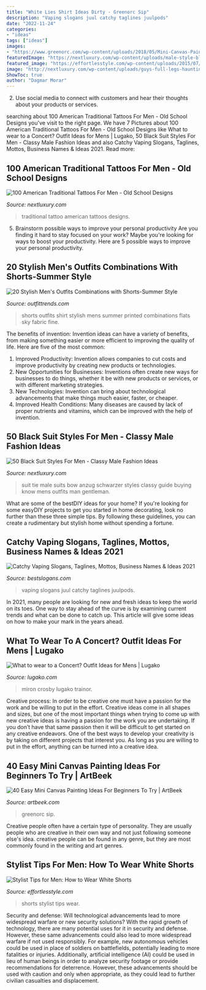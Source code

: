 ```yaml
---
title: "White Lies Shirt Ideas Dirty - Greenorc Sip"
description: "Vaping slogans juul catchy taglines juulpods"
date: "2022-11-24"
categories:
- "ideas"
tags: ["ideas"]
images:
- "https://www.greenorc.com/wp-content/uploads/2018/05/Mini-Canvas-Painting-ideas25.jpg"
featuredImage: "https://nextluxury.com/wp-content/uploads/male-style-black-suits-with-bow-tie.jpg"
featured_image: "https://effortlesstyle.com/wp-content/uploads/2015/07/WS_stripes-512x1024.jpg"
image: "http://nextluxury.com/wp-content/uploads/guys-full-legs-haunting-skull-traditional-tattoo.jpg"
ShowToc: true
author: "Dagmar Morar"
---
```



2. Use social media to connect with customers and hear their thoughts about your products or services.

	

		
searching about 100 American Traditional Tattoos For Men - Old School Designs you've visit to the right page. We have 7 Pictures about 100 American Traditional Tattoos For Men - Old School Designs like What to wear to a Concert? Outfit Ideas for Mens | Lugako, 50 Black Suit Styles For Men - Classy Male Fashion Ideas and also Catchy Vaping Slogans, Taglines, Mottos, Business Names &amp; Ideas 2021. Read more:
		
    
## 100 American Traditional Tattoos For Men - Old School Designs

<img loading=lazy src="http://nextluxury.com/wp-content/uploads/guys-full-legs-haunting-skull-traditional-tattoo.jpg" onerror="this.onerror=null;this.src='https://tse2.mm.bing.net/th?id=OIP.WHHmdOjfXyU8-lRVkh0vIwHaHa&amp;pid=15.1';" alt="100 American Traditional Tattoos For Men - Old School Designs">

_Source: nextluxury.com_

>traditional tattoo american tattoos designs. 

	

5. Brainstorm possible ways to improve your personal productivity
Are you finding it hard to stay focused on your work? Maybe you're looking for ways to boost your productivity. Here are 5 possible ways to improve your personal productivity.

    
## 20 Stylish Men&#039;s Outfits Combinations With Shorts-Summer Style

<img loading=lazy src="https://www.outfittrends.com/wp-content/uploads/2015/07/1.jpg" onerror="this.onerror=null;this.src='https://tse3.mm.bing.net/th?id=OIP.QE1UrwuXFTt1hHQtOhe4CAHaLH&amp;pid=15.1';" alt="20 Stylish Men&#039;s Outfits Combinations with Shorts-Summer Style">

_Source: outfittrends.com_

>shorts outfits shirt stylish mens summer printed combinations flats sky fabric fine. 

	

The benefits of invention:
Invention ideas can have a variety of benefits, from making something easier or more efficient to improving the quality of life. Here are five of the most common: 
1. Improved Productivity: Invention allows companies to cut costs and improve productivity by creating new products or technologies.
2. New Opportunities for Businesses: Inventions often create new ways for businesses to do things, whether it be with new products or services, or with different marketing strategies.
3. New Technologies: Invention can bring about technological advancements that make things much easier, faster, or cheaper.
4. Improved Health Conditions: Many diseases are caused by lack of proper nutrients and vitamins, which can be improved with the help of invention. 
    
## 50 Black Suit Styles For Men - Classy Male Fashion Ideas

<img loading=lazy src="https://nextluxury.com/wp-content/uploads/male-style-black-suits-with-bow-tie.jpg" onerror="this.onerror=null;this.src='https://tse4.mm.bing.net/th?id=OIP.VffsU-TvhlcTUFGvcWQ27AAAAA&amp;pid=15.1';" alt="50 Black Suit Styles For Men - Classy Male Fashion Ideas">

_Source: nextluxury.com_

>suit tie male suits bow anzug schwarzer styles classy guide buying know mens outfits man gentleman. 

	

What are some of the bestDIY ideas for your home?
If you're looking for some easyDIY projects to get you started in home decorating, look no further than these three simple tips. By following these guidelines, you can create a rudimentary but stylish home without spending a fortune.

    
## Catchy Vaping Slogans, Taglines, Mottos, Business Names &amp; Ideas 2021

<img loading=lazy src="http://www.bestslogans.com/img/pics/201711_1540_fbgfg.png" onerror="this.onerror=null;this.src='https://tse4.mm.bing.net/th?id=OIP.ZjlEjMJJ3L0m89bI7uVapgHaHa&amp;pid=15.1';" alt="Catchy Vaping Slogans, Taglines, Mottos, Business Names &amp; Ideas 2021">

_Source: bestslogans.com_

>vaping slogans juul catchy taglines juulpods. 

	

In 2021, many people are looking for new and fresh ideas to keep the world on its toes. One way to stay ahead of the curve is by examining current trends and what can be done to catch up. This article will give some ideas on how to make your mark in the years ahead.

    
## What To Wear To A Concert? Outfit Ideas For Mens | Lugako

<img loading=lazy src="https://lugako.com/wp-content/uploads/2020/10/316c72210cffefe46de0ee6c72ef1b5f.jpg" onerror="this.onerror=null;this.src='https://tse4.mm.bing.net/th?id=OIP.itJRTtJegBL2cFs2WiflkAHaKG&amp;pid=15.1';" alt="What to wear to a Concert? Outfit Ideas for Mens | Lugako">

_Source: lugako.com_

>miron crosby lugako trainor. 

	

Creative process: In order to be creative one must have a passion for the work and be willing to put in the effort.
Creative ideas come in all shapes and sizes, but one of the most important things when trying to come up with new creative ideas is having a passion for the work you are undertaking. If you don’t have that same passion then it will be difficult to get started on any creative endeavors. One of the best ways to develop your creativity is by taking on different projects that interest you. As long as you are willing to put in the effort, anything can be turned into a creative idea.

    
## 40 Easy Mini Canvas Painting Ideas For Beginners To Try | ArtBeek

<img loading=lazy src="https://www.greenorc.com/wp-content/uploads/2018/05/Mini-Canvas-Painting-ideas25.jpg" onerror="this.onerror=null;this.src='https://tse2.mm.bing.net/th?id=OIP.HH4TzXHfq7munmfUjACIsgHaJ4&amp;pid=15.1';" alt="40 Easy Mini Canvas Painting Ideas For Beginners To Try | ArtBeek">

_Source: artbeek.com_

>greenorc sip. 

	

Creative people often have a certain type of personality. They are usually people who are creative in their own way and not just following someone else's idea. creative people can be found in any genre, but they are most commonly found in the writing and art genres.

    
## Stylist Tips For Men: How To Wear White Shorts

<img loading=lazy src="https://effortlesstyle.com/wp-content/uploads/2015/07/WS_stripes-512x1024.jpg" onerror="this.onerror=null;this.src='https://tse4.mm.bing.net/th?id=OIP.kVTvaOKCjt4IW6UNbfjSdAHaO0&amp;pid=15.1';" alt="Stylist Tips for Men: How to Wear White Shorts">

_Source: effortlesstyle.com_

>shorts stylist tips wear. 

	

Security and defense: Will technological advancements lead to more widespread warfare or new security solutions?
With the rapid growth of technology, there are many potential uses for it in security and defense. However, these same advancements could also lead to more widespread warfare if not used responsibly. For example, new autonomous vehicles could be used in place of soldiers on battlefields, potentially leading to more fatalities or injuries. Additionally, artificial intelligence (AI) could be used in lieu of human beings in order to analyze security footage or provide recommendations for deterrence. However, these advancements should be used with caution and only when appropriate, as they could lead to further civilian casualties and displacement.

